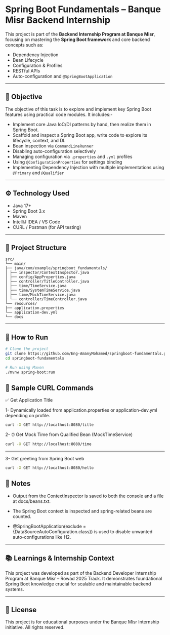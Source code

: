 # Spring Boot Fundamentals – Banque Misr Backend Internship

This project is part of the **Backend Internship Program at Banque Misr**, focusing on mastering the **Spring Boot framework** and core backend concepts such as:

- Dependency Injection
- Bean Lifecycle
- Configuration & Profiles
- RESTful APIs
- Auto-configuration and `@SpringBootApplication`

---

## 🎯 Objective

The objective of this task is to explore and implement key Spring Boot features using practical code modules. It includes:- 
- Implement core Java IoC/DI patterns by hand, then realize them in Spring Boot.
- Scaffold and inspect a Spring Boot app, write code to explore its lifecycle, context, and DI.
- Bean inspection via `CommandLineRunner`
- Disabling auto-configuration selectively
- Managing configuration via `.properties` and `.yml` profiles
- Using `@ConfigurationProperties` for settings binding
- Implementing Dependency Injection with multiple implementations using `@Primary` and `@Qualifier`

---

## ⚙️ Technology Used

- Java 17+
- Spring Boot 3.x
- Maven
- IntelliJ IDEA / VS Code
- CURL / Postman (for API testing)

---

## 📂 Project Structure
```
src/
└── main/
├── java/com/example/springboot_fundamentals/
│ ├── inspector/ContextInspector.java
│ ├── config/AppProperties.java
│ ├── controller/TitleController.java
│ ├── time/TimeService.java
│ ├── time/SystemTimeService.java
│ ├── time/MockTimeService.java
│ └── controller/TimeController.java
└── resources/
├── application.properties
└── application-dev.yml
└── docs
```


---

## 🚀 How to Run

```bash
# Clone the project
git clone https://github.com/Eng-AmanyMohamed/springboot-fundamentals.git
cd springboot-fundamentals

# Run using Maven
./mvnw spring-boot:run

```
## 🔁 Sample CURL Commands
✅ Get Application Title

1- Dynamically loaded from application.properties or application-dev.yml depending on profile.

```bash
curl -X GET http://localhost:8080/title
```

2- ⏰  Get Mock Time from Qualified Bean (MockTimeService)
 ```bash
curl -X GET http://localhost:8080/time
```

---
3- Get greeting from Spring Boot web
```bash
curl -X GET http://localhost:8080/hello
```

## 📝 Notes
- Output from the ContextInspector is saved to both the console and a file at docs/beans.txt.

- The Spring Boot context is inspected and spring-related beans are counted.

- @SpringBootApplication(exclude = {DataSourceAutoConfiguration.class}) is used to disable unwanted auto-configurations like H2.

---

## 📚 Learnings & Internship Context
This project was developed as part of the Backend Developer Internship Program at Banque Misr – Rowad 2025 Track. It demonstrates foundational Spring Boot knowledge crucial for scalable and maintainable backend systems.

---

## 📄 License
This project is for educational purposes under the Banque Misr Internship initiative. All rights reserved.

